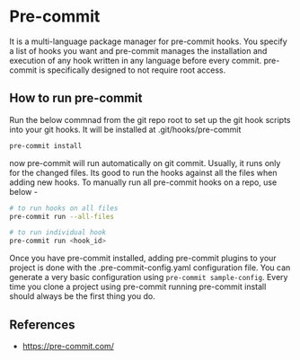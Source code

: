 # Pre-commit

It is a multi-language package manager for pre-commit hooks. You specify a list of hooks you want and pre-commit manages the installation and execution of any hook written in any language before every commit. pre-commit is specifically designed to not require root access.

## How to run pre-commit

Run the below commnad from the git repo root to set up the git hook scripts into your git hooks. It will be installed at .git/hooks/pre-commit

```bash
pre-commit install
```

now pre-commit will run automatically on git commit. Usually, it runs only for the changed files. Its good to run the hooks against all the files when adding new hooks. To manually run all pre-commit hooks on a repo, use below -

```bash
# to run hooks on all files
pre-commit run --all-files

# to run individual hook
pre-commit run <hook_id>
```

Once you have pre-commit installed, adding pre-commit plugins to your project is done with the .pre-commit-config.yaml configuration file. You can generate a very basic configuration using `pre-commit sample-config`. Every time you clone a project using pre-commit running pre-commit install should always be the first thing you do.

## References
- https://pre-commit.com/
